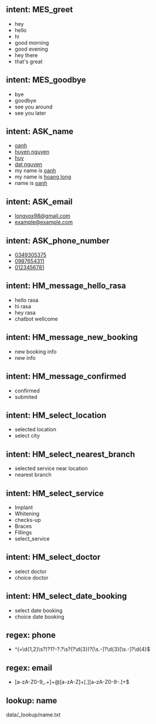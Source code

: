 ## intent: MES_greet
- hey
- hello
- hi
- good morning
- good evening
- hey there
- that's great

## intent: MES_goodbye
- bye
- goodbye
- see you around
- see you later

## intent: ASK_name
- [oanh](name)
- [huyen nguyen](name)
- [huy](name)
- [dat nguyen](name)
- my name is [oanh](name)
- my name is [hoang long](name)
- name is [oanh](name)

## intent: ASK_email
- [longvox98@gmail.com](email)
- [example@example.com](email)

## intent: ASK_phone_number
- [0349305375](phone)
- [0987654311](phone)
- [0123456781](phone)

## intent: HM_message_hello_rasa
- hello rasa
- hi rasa
- hey rasa
- chatbot wellcome

## intent: HM_message_new_booking
- new booking info
- new info

## intent: HM_message_confirmed
- confirmed 
- submited

## intent: HM_select_location
- selected location
- select city

## intent: HM_select_nearest_branch
- selected service near location
- nearest branch

## intent: HM_select_service
- Implant
- Whitening
- checks-up
- Braces
- Fillings
- select_service

## intent: HM_select_doctor
- select doctor
- choice doctor

## intent: HM_select_date_booking
- select date booking
- choice date booking

## regex: phone
- ^(\+\d{1,2}\s?)?1?\-?\.?\s?\(?\d{3}\)?[\s.-]?\d{3}[\s.-]?\d{4}$

## regex: email
- [a-zA-Z0-9_.+]+@[a-zA-Z]+[.][a-zA-Z0-9-.]+$

## lookup: name
data/_lookup/name.txt

